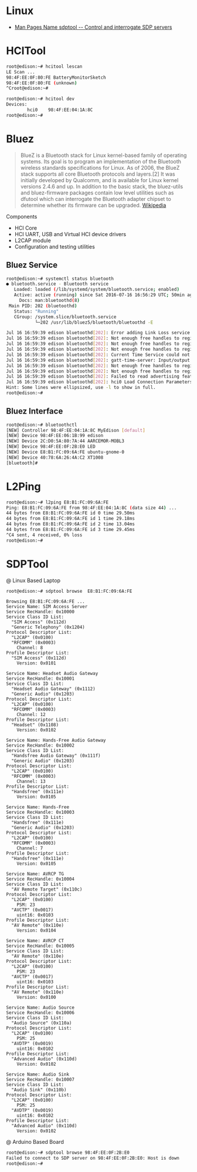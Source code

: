 # Linux

- [Man Pages Name sdptool -- Control and interrogate SDP servers](http://linux.die.net/man/1/sdptool)

# HCITool

```sh
root@edison:~# hcitool lescan
LE Scan ...
98:4F:EE:0F:80:FE BatteryMonitorSketch
98:4F:EE:0F:80:FE (unknown)
^Croot@edison:~# 
```

```sh
root@edison:~# hcitool dev
Devices:
        hci0    98:4F:EE:04:1A:8C
root@edison:~# 
```

# Bluez

> BlueZ is a Bluetooth stack for Linux kernel-based family of operating systems. Its goal is to program an implementation of the Bluetooth wireless standards specifications for Linux. As of 2006, the BlueZ stack supports all core Bluetooth protocols and layers.[2] It was initially developed by Qualcomm, and is available for Linux kernel versions 2.4.6 and up. In addition to the basic stack, the bluez-utils and bluez-firmware packages contain low level utilities such as dfutool which can interrogate the Bluetooth adapter chipset to determine whether its firmware can be upgraded. [Wikipedia](https://en.wikipedia.org/wiki/Bluetooth_stack)

Components

- HCI Core
- HCI UART, USB and Virtual HCI device drivers
- L2CAP module
- Configuration and testing utilities

## Bluez Service

```sh
root@edison:~# systemctl status bluetooth
● bluetooth.service - Bluetooth service
   Loaded: loaded (/lib/systemd/system/bluetooth.service; enabled)
   Active: active (running) since Sat 2016-07-16 16:56:29 UTC; 50min ago
     Docs: man:bluetoothd(8)
 Main PID: 202 (bluetoothd)
   Status: "Running"
   CGroup: /system.slice/bluetooth.service
           └─202 /usr/lib/bluez5/bluetooth/bluetoothd -E

Jul 16 16:59:39 edison bluetoothd[202]: Error adding Link Loss service
Jul 16 16:59:39 edison bluetoothd[202]: Not enough free handles to register ...e
Jul 16 16:59:39 edison bluetoothd[202]: Not enough free handles to register ...e
Jul 16 16:59:39 edison bluetoothd[202]: Not enough free handles to register ...e
Jul 16 16:59:39 edison bluetoothd[202]: Current Time Service could not be re...d
Jul 16 16:59:39 edison bluetoothd[202]: gatt-time-server: Input/output error (5)
Jul 16 16:59:39 edison bluetoothd[202]: Not enough free handles to register ...e
Jul 16 16:59:39 edison bluetoothd[202]: Not enough free handles to register ...e
Jul 16 16:59:39 edison bluetoothd[202]: Failed to read advertising features:...)
Jul 16 16:59:39 edison bluetoothd[202]: hci0 Load Connection Parameters fail...)
Hint: Some lines were ellipsized, use -l to show in full.
root@edison:~# 
```

## Bluez Interface

```sh
root@edison:~# bluetoothctl
[NEW] Controller 98:4F:EE:04:1A:8C MyEdison [default]
[NEW] Device 98:4F:EE:06:1B:99 edison
[NEW] Device 2C:D0:5A:80:7A:44 AARCEMOR-MOBL3
[NEW] Device 98:4F:EE:0F:2B:E0 LED
[NEW] Device E8:B1:FC:09:6A:FE ubuntu-gnome-0
[NEW] Device 40:78:6A:26:4A:C2 XT1008
[bluetooth]# 
```

# L2Ping

```sh
root@edison:~# l2ping E8:B1:FC:09:6A:FE   
Ping: E8:B1:FC:09:6A:FE from 98:4F:EE:04:1A:8C (data size 44) ...
44 bytes from E8:B1:FC:09:6A:FE id 0 time 29.50ms
44 bytes from E8:B1:FC:09:6A:FE id 1 time 29.18ms
44 bytes from E8:B1:FC:09:6A:FE id 2 time 13.04ms
44 bytes from E8:B1:FC:09:6A:FE id 3 time 29.45ms
^C4 sent, 4 received, 0% loss
root@edison:~# 
```

# SDPTool

@ Linux Based Laptop

```sh
root@edison:~# sdptool browse  E8:B1:FC:09:6A:FE
```

```
Browsing E8:B1:FC:09:6A:FE ...
Service Name: SIM Access Server
Service RecHandle: 0x10000
Service Class ID List:
  "SIM Access" (0x112d)
  "Generic Telephony" (0x1204)
Protocol Descriptor List:
  "L2CAP" (0x0100)
  "RFCOMM" (0x0003)
    Channel: 8
Profile Descriptor List:
  "SIM Access" (0x112d)
    Version: 0x0101

Service Name: Headset Audio Gateway
Service RecHandle: 0x10001
Service Class ID List:
  "Headset Audio Gateway" (0x1112)
  "Generic Audio" (0x1203)
Protocol Descriptor List:
  "L2CAP" (0x0100)
  "RFCOMM" (0x0003)
    Channel: 12
Profile Descriptor List:
  "Headset" (0x1108)
    Version: 0x0102

Service Name: Hands-Free Audio Gateway
Service RecHandle: 0x10002
Service Class ID List:
  "Handsfree Audio Gateway" (0x111f)
  "Generic Audio" (0x1203)
Protocol Descriptor List:
  "L2CAP" (0x0100)
  "RFCOMM" (0x0003)
    Channel: 13
Profile Descriptor List:
  "Handsfree" (0x111e)  
    Version: 0x0105

Service Name: Hands-Free
Service RecHandle: 0x10003
Service Class ID List:
  "Handsfree" (0x111e)
  "Generic Audio" (0x1203)
Protocol Descriptor List:
  "L2CAP" (0x0100)
  "RFCOMM" (0x0003)
    Channel: 7
Profile Descriptor List:
  "Handsfree" (0x111e)
    Version: 0x0105

Service Name: AVRCP TG
Service RecHandle: 0x10004
Service Class ID List:
  "AV Remote Target" (0x110c)
Protocol Descriptor List:
  "L2CAP" (0x0100)
    PSM: 23
  "AVCTP" (0x0017)
    uint16: 0x0103
Profile Descriptor List:
  "AV Remote" (0x110e)
    Version: 0x0104

Service Name: AVRCP CT
Service RecHandle: 0x10005
Service Class ID List:
  "AV Remote" (0x110e)
Protocol Descriptor List:
  "L2CAP" (0x0100)
    PSM: 23
  "AVCTP" (0x0017)
    uint16: 0x0103
Profile Descriptor List:
  "AV Remote" (0x110e)
    Version: 0x0100

Service Name: Audio Source
Service RecHandle: 0x10006
Service Class ID List:
  "Audio Source" (0x110a)
Protocol Descriptor List:
  "L2CAP" (0x0100)
    PSM: 25
  "AVDTP" (0x0019)
    uint16: 0x0102
Profile Descriptor List:
  "Advanced Audio" (0x110d)
    Version: 0x0102

Service Name: Audio Sink
Service RecHandle: 0x10007
Service Class ID List:
  "Audio Sink" (0x110b)
Protocol Descriptor List:
  "L2CAP" (0x0100)
    PSM: 25
  "AVDTP" (0x0019)
    uint16: 0x0102
Profile Descriptor List:
  "Advanced Audio" (0x110d)
    Version: 0x0102
```

@ Arduino Based Board

```sh
root@edison:~# sdptool browse 98:4F:EE:0F:2B:E0 
Failed to connect to SDP server on 98:4F:EE:0F:2B:E0: Host is down
root@edison:~# 
```

